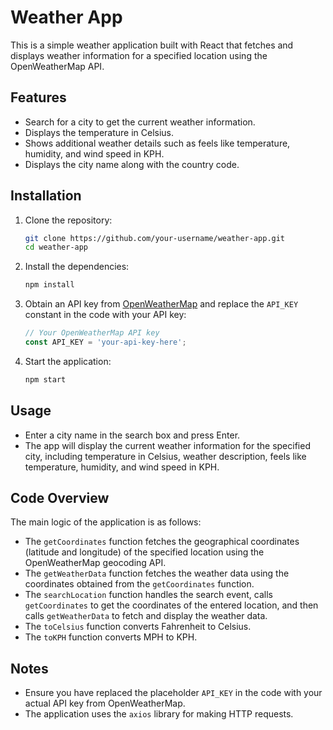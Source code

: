# Weather App

This is a simple weather application built with React that fetches and displays weather information for a specified location using the OpenWeatherMap API. 

## Features

- Search for a city to get the current weather information.
- Displays the temperature in Celsius.
- Shows additional weather details such as feels like temperature, humidity, and wind speed in KPH.
- Displays the city name along with the country code.

## Installation

1. Clone the repository:
   ```sh
   git clone https://github.com/your-username/weather-app.git
   cd weather-app
   ```

2. Install the dependencies:
   ```sh
   npm install
   ```

3. Obtain an API key from [OpenWeatherMap](https://openweathermap.org/api) and replace the `API_KEY` constant in the code with your API key:
   ```js
   // Your OpenWeatherMap API key
   const API_KEY = 'your-api-key-here';
   ```

4. Start the application:
   ```sh
   npm start
   ```

## Usage

- Enter a city name in the search box and press Enter.
- The app will display the current weather information for the specified city, including temperature in Celsius, weather description, feels like temperature, humidity, and wind speed in KPH.

## Code Overview

The main logic of the application is as follows:

- The `getCoordinates` function fetches the geographical coordinates (latitude and longitude) of the specified location using the OpenWeatherMap geocoding API.
- The `getWeatherData` function fetches the weather data using the coordinates obtained from the `getCoordinates` function.
- The `searchLocation` function handles the search event, calls `getCoordinates` to get the coordinates of the entered location, and then calls `getWeatherData` to fetch and display the weather data.
- The `toCelsius` function converts Fahrenheit to Celsius.
- The `toKPH` function converts MPH to KPH.

## Notes

- Ensure you have replaced the placeholder `API_KEY` in the code with your actual API key from OpenWeatherMap.
- The application uses the `axios` library for making HTTP requests.
